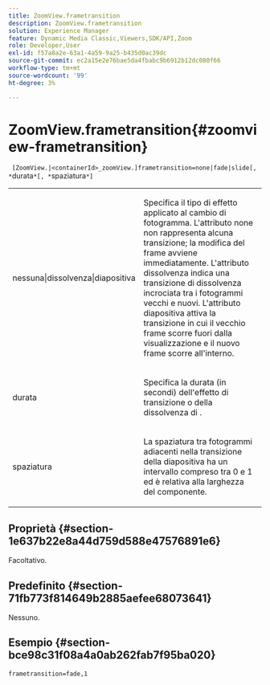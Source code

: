```yaml
---
title: ZoomView.frametransition
description: ZoomView.frametransition
solution: Experience Manager
feature: Dynamic Media Classic,Viewers,SDK/API,Zoom
role: Developer,User
exl-id: f57a8a2e-63a1-4a59-9a25-b435d0ac39dc
source-git-commit: ec2a15e2e76bae5da4fbabc9b6912b12dc080f66
workflow-type: tm+mt
source-wordcount: '99'
ht-degree: 3%

---
```


# ZoomView.frametransition{#zoomview-frametransition}

` [ZoomView.|<containerId>_zoomView.]frametransition=none|fade|slide[, *`durata`*[, *`spaziatura`*]`

<table id="table_D5992FCFF26046079089652B211BB6C5"> 
 <tbody> 
  <tr> 
   <td colname="col1"> <p> <span class="codeph"> nessuna|dissolvenza|diapositiva </span> </p> </td> 
   <td colname="col2"> <p>Specifica il tipo di effetto applicato al cambio di fotogramma. L'attributo <span class="codeph"> none </span> non rappresenta alcuna transizione; la modifica del frame avviene immediatamente. L'attributo <span class="codeph"> dissolvenza </span> indica una transizione di dissolvenza incrociata tra i fotogrammi vecchi e nuovi. L'attributo <span class="codeph"> diapositiva </span> attiva la transizione in cui il vecchio frame scorre fuori dalla visualizzazione e il nuovo frame scorre all'interno. </p> </td> 
  </tr> 
  <tr> 
   <td colname="col1"> <p> <span class="codeph"> <span class="varname"> durata </span> </span> </p> </td> 
   <td colname="col2"> <p>Specifica la durata (in secondi) dell'effetto di transizione <span class="codeph"> o </span> della dissolvenza <span class="codeph"> di </span>. </p> </td> 
  </tr> 
  <tr> 
   <td colname="col1"> <p> <span class="codeph"> <span class="varname"> spaziatura </span> </span> </p> </td> 
   <td colname="col2"> <p>La spaziatura tra fotogrammi adiacenti nella transizione <span class="codeph"> della diapositiva </span> ha un intervallo compreso tra <span class="codeph"> 0 </span> e <span class="codeph"> 1 </span> ed è relativa alla larghezza del componente. </p> </td> 
  </tr> 
 </tbody> 
</table>

## Proprietà {#section-1e637b22e8a44d759d588e47576891e6}

Facoltativo.

## Predefinito {#section-71fb773f814649b2885aefee68073641}

Nessuno.

## Esempio {#section-bce98c31f08a4a0ab262fab7f95ba020}

`frametransition=fade,1`
